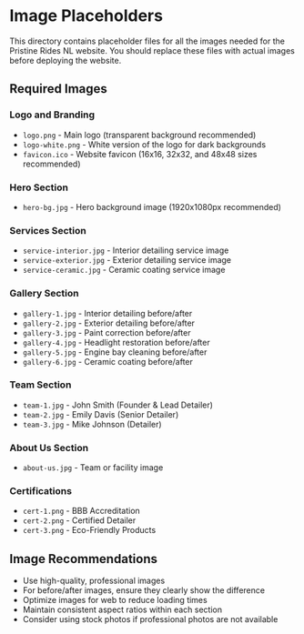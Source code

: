 # Image Placeholders

This directory contains placeholder files for all the images needed for the Pristine Rides NL website. You should replace these files with actual images before deploying the website.

## Required Images

### Logo and Branding
- `logo.png` - Main logo (transparent background recommended)
- `logo-white.png` - White version of the logo for dark backgrounds
- `favicon.ico` - Website favicon (16x16, 32x32, and 48x48 sizes recommended)

### Hero Section
- `hero-bg.jpg` - Hero background image (1920x1080px recommended)

### Services Section
- `service-interior.jpg` - Interior detailing service image
- `service-exterior.jpg` - Exterior detailing service image
- `service-ceramic.jpg` - Ceramic coating service image

### Gallery Section
- `gallery-1.jpg` - Interior detailing before/after
- `gallery-2.jpg` - Exterior detailing before/after
- `gallery-3.jpg` - Paint correction before/after
- `gallery-4.jpg` - Headlight restoration before/after
- `gallery-5.jpg` - Engine bay cleaning before/after
- `gallery-6.jpg` - Ceramic coating before/after

### Team Section
- `team-1.jpg` - John Smith (Founder & Lead Detailer)
- `team-2.jpg` - Emily Davis (Senior Detailer)
- `team-3.jpg` - Mike Johnson (Detailer)

### About Us Section
- `about-us.jpg` - Team or facility image

### Certifications
- `cert-1.png` - BBB Accreditation
- `cert-2.png` - Certified Detailer
- `cert-3.png` - Eco-Friendly Products

## Image Recommendations

- Use high-quality, professional images
- For before/after images, ensure they clearly show the difference
- Optimize images for web to reduce loading times
- Maintain consistent aspect ratios within each section
- Consider using stock photos if professional photos are not available
